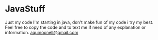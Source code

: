 # JavaStuff
Just my code 
I'm starting in java, don't make fun of my code i try my best. Feel free to copy the code and to text me if need of any explanation or information.
aquinoonell@gmail.com
